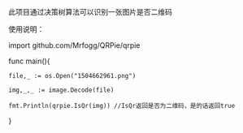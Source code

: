 此项目通过决策树算法可以识别一张图片是否二维码

使用说明：

import github.com/Mrfogg/QRPie/qrpie

func main(){

	file,_ := os.Open("1504662961.png")

	img,_,_ := image.Decode(file)

	fmt.Println(qrpie.IsQr(img)) //IsQr返回是否为二维码，是的话返回true

}
